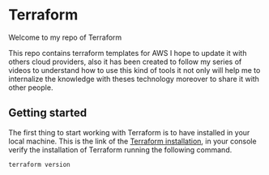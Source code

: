 # Terraform

Welcome to my repo of Terraform

This repo contains terraform templates for AWS I hope to update it with others cloud providers, also it has been created to follow my series of videos to understand how to use this kind of tools it not only will help me to internalize the knowledge with theses technology moreover to share it with other people.

## Getting started
The first thing to start working with Terraform is to have installed in your local machine. This is the link of the [Terraform installation](https://www.terraform.io/downloads.html), in your console verify the installation of Terraform running the following command.

`terraform version`

